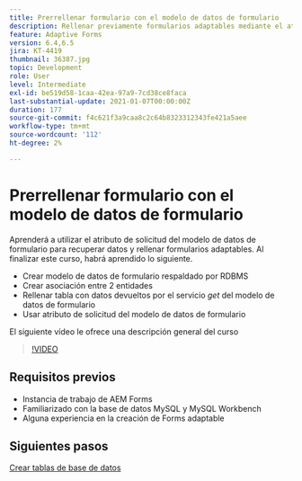```yaml
---
title: Prerrellenar formulario con el modelo de datos de formulario
description: Rellenar previamente formularios adaptables mediante el atributo de solicitud del modelo de datos de formulario
feature: Adaptive Forms
version: 6.4,6.5
jira: KT-4419
thumbnail: 36387.jpg
topic: Development
role: User
level: Intermediate
exl-id: be519d58-1caa-42ea-97a9-7cd38ce8faca
last-substantial-update: 2021-01-07T00:00:00Z
duration: 177
source-git-commit: f4c621f3a9caa8c2c64b8323312343fe421a5aee
workflow-type: tm+mt
source-wordcount: '112'
ht-degree: 2%

---
```


# Prerrellenar formulario con el modelo de datos de formulario

Aprenderá a utilizar el atributo de solicitud del modelo de datos de formulario para recuperar datos y rellenar formularios adaptables.
Al finalizar este curso, habrá aprendido lo siguiente.

* Crear modelo de datos de formulario respaldado por RDBMS
* Crear asociación entre 2 entidades
* Rellenar tabla con datos devueltos por el servicio _get_ del modelo de datos de formulario
* Usar atributo de solicitud del modelo de datos de formulario

El siguiente vídeo le ofrece una descripción general del curso
>[!VIDEO](https://video.tv.adobe.com/v/36387?quality=12&learn=on)

## Requisitos previos

* Instancia de trabajo de AEM Forms
* Familiarizado con la base de datos MySQL y MySQL Workbench
* Alguna experiencia en la creación de Forms adaptable

## Siguientes pasos

[Crear tablas de base de datos](./create-database-tables.md)
